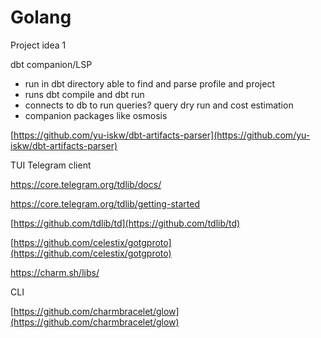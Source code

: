 # Golang

Project idea 1

dbt companion/LSP

- run in dbt directory able to find and parse profile and project
- runs dbt compile and dbt run
- connects to db to run queries? query dry run and cost estimation
- companion packages like osmosis

[https://github.com/yu-iskw/dbt-artifacts-parser](https://github.com/yu-iskw/dbt-artifacts-parser)

TUI Telegram client

https://core.telegram.org/tdlib/docs/

https://core.telegram.org/tdlib/getting-started

[https://github.com/tdlib/td](https://github.com/tdlib/td)

[https://github.com/celestix/gotgproto](https://github.com/celestix/gotgproto)

https://charm.sh/libs/

CLI

[https://github.com/charmbracelet/glow](https://github.com/charmbracelet/glow)